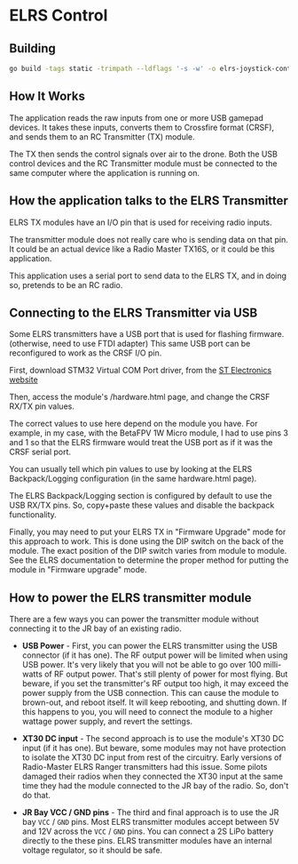 # ELRS Control

## Building

```bash
go build -tags static -trimpath --ldflags '-s -w' -o elrs-joystick-control ./cmd/elrs-joystick-control/.
```

## How It Works

The application reads the raw inputs from one or more USB gamepad devices. It takes these
inputs, converts them to Crossfire format (CRSF), and sends them to an RC Transmitter (TX) module.

The TX then sends the control signals over air to the drone.  Both the USB control devices and the
RC Transmitter module must be connected to the same computer where the application is running on.

## How the application talks to the ELRS Transmitter

ELRS TX modules have an I/O pin that is used for receiving radio inputs.

The transmitter module does not really care who is sending data on that pin. It could be an actual device like a
Radio Master TX16S, or it could be this application.

This application uses a serial port to send data to the ELRS TX, and in doing so, pretends to be an RC radio.

## Connecting to the ELRS Transmitter via USB

Some ELRS transmitters have a USB port that is used for flashing firmware. (otherwise, need to use FTDI adapter)
This same USB port can be reconfigured to work as the CRSF I/O pin.

First, download STM32 Virtual COM Port driver, from the [ST Electronics website](https://www.st.com/en/development-tools/stsw-stm32102.html)

Then, access the module's /hardware.html page, and change the CRSF RX/TX pin values.

The correct values to use here depend on the module you have.
For example, in my case, with the BetaFPV 1W Micro module, I had to use pins 3 and 1 so that the
ELRS firmware would treat the USB port as if it was the CRSF serial port.

You can usually tell which pin values to use by looking at the ELRS Backpack/Logging configuration
(in the same hardware.html page).

The ELRS Backpack/Logging section is configured by default to use the USB RX/TX pins.
So, copy+paste these values and disable the backpack functionality.

Finally, you may need to put your ELRS TX in "Firmware Upgrade" mode for this approach to work.
This is done using the DIP switch on the back of the module. The exact position of the DIP switch varies
from module to module. See the ELRS documentation to determine the proper method for putting the module in "Firmware upgrade" mode.

## How to power the ELRS transmitter module

There are a few ways you can power the transmitter module without connecting it to the JR bay of an existing radio.

  * **USB Power** - First, you can power the ELRS transmitter using the USB connector (if it has one). The RF output power will be
limited when using USB power. It's very likely that you will not be able to go over 100 milli-watts of RF output power.
That's still plenty of power for most flying. But beware, if you set the transmitter's RF output too high, it may 
exceed the power supply from the USB connection. This can cause the module to brown-out, and reboot itself. 
It will keep rebooting, and shutting down. If this happens to you, you will need to connect the module to a higher wattage power supply, and revert the settings.

  * **XT30 DC input** - The second approach is to use the module's XT30 DC input (if it has one). But beware, some modules may not have protection
to isolate the XT30 DC input from rest of the circuitry. Early versions of Radio-Master ELRS Ranger 
transmitters had this issue. Some pilots damaged their radios when they connected the XT30 input at the same time they had the module 
connected to the JR bay of the radio. So, don't do that.

  * **JR Bay VCC / GND pins** - The third and final approach is to use the JR bay `VCC` / `GND` pins. Most ELRS transmitter modules accept between 5V and 12V across the
`VCC` / `GND` pins. You can connect a 2S LiPo battery directly to the these pins. ELRS transmitter modules have an internal voltage
regulator, so it should be safe.
